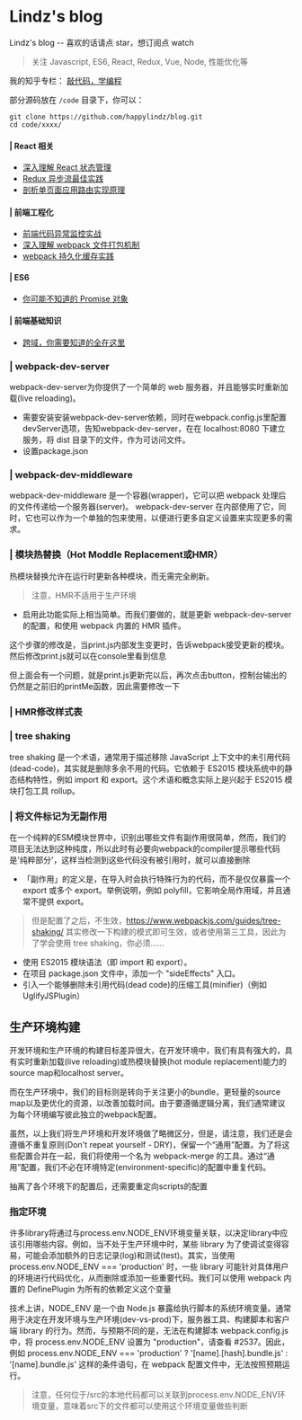 # Lindz's blog

Lindz's blog -- 喜欢的话请点 star，想订阅点 watch

> 关注 Javascript, ES6, React, Redux, Vue, Node, 性能优化等

我的知乎专栏： [敲代码，学编程](https://zhuanlan.zhihu.com/learncoding)

部分源码放在 ```/code``` 目录下，你可以：

```
git clone https://github.com/happylindz/blog.git
cd code/xxxx/
```

#### | React 相关

* [深入理解 React 状态管理](https://github.com/happylindz/react-state-management-tutorial)
* [Redux 异步流最佳实践](https://github.com/happylindz/blog/issues/2)
* [剖析单页面应用路由实现原理](https://github.com/happylindz/blog/issues/4)

#### | 前端工程化

* [前端代码异常监控实战](https://github.com/happylindz/blog/issues/5)
* [深入理解 webpack 文件打包机制](https://github.com/happylindz/blog/issues/6)
* [webpack 持久化缓存实践](https://github.com/happylindz/blog/issues/7)

#### | ES6 

* [你可能不知道的 Promise 对象](https://github.com/happylindz/blog/issues/1)

#### | 前端基础知识

* [跨域，你需要知道的全在这里](https://github.com/happylindz/blog/issues/3)


### | webpack-dev-server
webpack-dev-server为你提供了一个简单的 web 服务器，并且能够实时重新加载(live reloading)。
* 需要安装安装webpack-dev-server依赖，同时在webpack.config.js里配置devServer选项，告知webpack-dev-server，在在 localhost:8080 下建立服务，将 dist 目录下的文件，作为可访问文件。
* 设置package.json 

### | webpack-dev-middleware
webpack-dev-middleware 是一个容器(wrapper)，它可以把 webpack 处理后的文件传递给一个服务器(server)。 webpack-dev-server 在内部使用了它，同时，它也可以作为一个单独的包来使用，以便进行更多自定义设置来实现更多的需求。

### | 模块热替换（Hot Moddle Replacement或HMR）
热模块替换允许在运行时更新各种模块，而无需完全刷新。
> 注意，HMR不适用于生产环境
* 启用此功能实际上相当简单。而我们要做的，就是更新 webpack-dev-server 的配置，和使用 webpack 内置的 HMR 插件。

这个步骤的修改是，当print.js内部发生变更时，告诉webpack接受更新的模块。然后修改print.js就可以在console里看到信息

但上面会有一个问题，就是print.js更新完以后，再次点击button，控制台输出的仍然是之前旧的printMe函数，因此需要修改一下
### | HMR修改样式表

### | tree shaking
tree shaking 是一个术语，通常用于描述移除 JavaScript 上下文中的未引用代码(dead-code)，其实就是删除多余不用的代码。它依赖于 ES2015 模块系统中的静态结构特性，例如 import 和 export。这个术语和概念实际上是兴起于 ES2015 模块打包工具 rollup。

### | 将文件标记为无副作用
在一个纯粹的ESM模块世界中，识别出哪些文件有副作用很简单，然而，我们的项目无法达到这种纯度，所以此时有必要向webpack的compiler提示哪些代码是'纯粹部分'，这样当检测到这些代码没有被引用时，就可以直接删除

* 「副作用」的定义是，在导入时会执行特殊行为的代码，而不是仅仅暴露一个 export 或多个 export。举例说明，例如 polyfill，它影响全局作用域，并且通常不提供 export。
> 但是配置了之后，不生效，https://www.webpackjs.com/guides/tree-shaking/
其实修改一下构建的模式即可生效，或者使用第三工具，因此为了学会使用 tree shaking，你必须……

* 使用 ES2015 模块语法（即 import 和 export）。
* 在项目 package.json 文件中，添加一个 "sideEffects" 入口。
* 引入一个能够删除未引用代码(dead code)的压缩工具(minifier)（例如 UglifyJSPlugin）

## 生产环境构建
开发环境和生产环境的构建目标差异很大，在开发环境中，我们有具有强大的，具有实时重新加载(live reloading)或热模块替换(hot module replacement)能力的source map和localhost server。

而在生产环境中，我们的目标则是转向于关注更小的bundle，更轻量的source map以及更优化的资源，以改善加载时间。由于要遵循逻辑分离，我们通常建议为每个环境编写彼此独立的webpack配置。

虽然，以上我们将生产环境和开发环境做了略微区分，但是，请注意，我们还是会遵循不重复原则(Don't repeat yourself - DRY)，保留一个“通用”配置。为了将这些配置合并在一起，我们将使用一个名为 webpack-merge 的工具。通过“通用”配置，我们不必在环境特定(environment-specific)的配置中重复代码。

抽离了各个环境下的配置后，还需要重定向scripts的配置

### 指定环境
许多library将通过与process.env.NODE_ENV环境变量关联，以决定library中应该引用哪些内容。例如，当不处于生产环境中时，某些 library 为了使调试变得容易，可能会添加额外的日志记录(log)和测试(test)。其实，当使用 process.env.NODE_ENV === 'production' 时，一些 library 可能针对具体用户的环境进行代码优化，从而删除或添加一些重要代码。我们可以使用 webpack 内置的 DefinePlugin 为所有的依赖定义这个变量

技术上讲，NODE_ENV 是一个由 Node.js 暴露给执行脚本的系统环境变量。通常用于决定在开发环境与生产环境(dev-vs-prod)下，服务器工具、构建脚本和客户端 library 的行为。然而，与预期不同的是，无法在构建脚本 webpack.config.js 中，将 process.env.NODE_ENV 设置为 "production"，请查看 #2537。因此，例如 process.env.NODE_ENV === 'production' ? '[name].[hash].bundle.js' : '[name].bundle.js' 这样的条件语句，在 webpack 配置文件中，无法按照预期运行。

> 注意，任何位于/src的本地代码都可以关联到process.env.NODE_ENV环境变量，意味着src下的文件都可以使用这个环境变量做些判断
